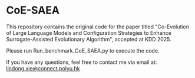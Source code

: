 # CoE-SAEA
This repository contains the original code for the paper titled "Co-Evolution of Large Language Models and Configuration Strategies to Enhance Surrogate-Assisted Evolutionary Algorithm", accepted at KDD 2025.


Please run Run_benchmark_CoE_SAEA.py to execute the code.


If you have any questions, feel free to contact me via email at: lindong.xie@connect.polyu.hk
